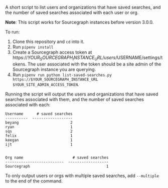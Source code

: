 A short script to list users and organizations that have saved searches, and the number of saved searches associated with each user or org.

**Note**: This script works for Sourcegraph instances before version 3.0.0.

To run:

1. Clone this repository and `cd` into it.
1. Run `pipenv install`
1. Create a Sourcegraph access token at https://$YOUR_SOURCEGRAPH_INSTANCE_URL/users/$USERNAME/settings/tokens. The user associated with the token should be a site admin of the Sourcegraph instance you are querying.
1. Run `pipenv run python list-saved-searches.py https://$YOUR_SOURCEGRAPH_INSTANCE_URL $YOUR_SITE_ADMIN_ACCESS_TOKEN`.

Running the script will output the users and organizations that have saved searches associated with them, and the number of saved searches associated with each:

```
Username      # saved searches
----------  ------------------
beyang                       2
ryan                         1
sqs                          2
felix                        1
keegan                       1
ijt                          1


Org name                      # saved searches
--------------------------  ------------------
Sourcegraph                                  1
```

To only output users or orgs with multiple saved searches, add `--multiple` to the end of the command.

